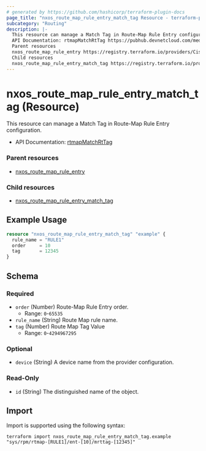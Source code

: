 ```yaml
---
# generated by https://github.com/hashicorp/terraform-plugin-docs
page_title: "nxos_route_map_rule_entry_match_tag Resource - terraform-provider-nxos"
subcategory: "Routing"
description: |-
  This resource can manage a Match Tag in Route-Map Rule Entry configuration.
  API Documentation: rtmapMatchRtTag https://pubhub.devnetcloud.com/media/dme-docs-10-2-2/docs/Routing%20and%20Forwarding/rtmap:MatchRtTag/
  Parent resources
  nxos_route_map_rule_entry https://registry.terraform.io/providers/CiscoDevNet/nxos/latest/docs/resources/route_map_rule_entry
  Child resources
  nxos_route_map_rule_entry_match_tag https://registry.terraform.io/providers/CiscoDevNet/nxos/latest/docs/resources/route_map_rule_entry_match_tag
---
```


# nxos_route_map_rule_entry_match_tag (Resource)

This resource can manage a Match Tag in Route-Map Rule Entry configuration.

- API Documentation: [rtmapMatchRtTag](https://pubhub.devnetcloud.com/media/dme-docs-10-2-2/docs/Routing%20and%20Forwarding/rtmap:MatchRtTag/)

### Parent resources

- [nxos_route_map_rule_entry](https://registry.terraform.io/providers/CiscoDevNet/nxos/latest/docs/resources/route_map_rule_entry)

### Child resources

- [nxos_route_map_rule_entry_match_tag](https://registry.terraform.io/providers/CiscoDevNet/nxos/latest/docs/resources/route_map_rule_entry_match_tag)

## Example Usage

```terraform
resource "nxos_route_map_rule_entry_match_tag" "example" {
  rule_name = "RULE1"
  order     = 10
  tag       = 12345
}
```

<!-- schema generated by tfplugindocs -->
## Schema

### Required

- `order` (Number) Route-Map Rule Entry order.
  - Range: `0`-`65535`
- `rule_name` (String) Route Map rule name.
- `tag` (Number) Route Map Tag Value
  - Range: `0`-`4294967295`

### Optional

- `device` (String) A device name from the provider configuration.

### Read-Only

- `id` (String) The distinguished name of the object.

## Import

Import is supported using the following syntax:

```shell
terraform import nxos_route_map_rule_entry_match_tag.example "sys/rpm/rtmap-[RULE1]/ent-[10]/mrttag-[12345]"
```
